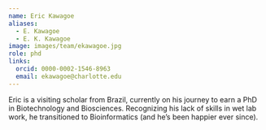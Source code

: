 ```yaml
---
name: Eric Kawagoe
aliases:
  - E. Kawagoe
  - E. K. Kawagoe
image: images/team/ekawagoe.jpg
role: phd
links:
  orcid: 0000-0002-1546-8963
  email: ekawagoe@charlotte.edu
---
```


Eric is a visiting scholar from Brazil, currently on his journey to earn a PhD in Biotechnology and Biosciences. Recognizing his lack of skills in wet lab work, he transitioned to Bioinformatics (and he’s been happier ever since).

